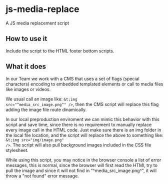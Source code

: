 # js-media-replace
A JS media replacement script

## How to use it

Include the script to the HTML footer bottom scripts.

## What it does

In our Team we work with a CMS that uses a set of flags (special characters) encoding to embedded templated elements 
or call to media files like images or videos.

We usual call an image like: <code>&t;img src="^media_src_image.png^" /&gt;</code>, then the CMS script will replace this flag
adding the image file route dinamically.

In our local preproduction enviroment we can mimic this behavior with this script and save time, since there is no requirement 
to manually replace every image call in the HTML code. Just make sure there is an img folder in the local file location, and the script will replace the above to something like: <code>&t;img src="img/image.png" /&gt;</code>. The script will also pull background images included in the CSS file stylesheet.

While using this script, you may notice in the browser console a list of error messages, this is normal, since the browser will first read the HTMl, try to pull the image and since it will not find in "^media_src_image.png^", it will throw a "not found" error message.
